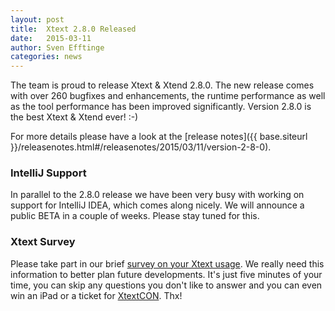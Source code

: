 ```yaml
---
layout: post
title:  Xtext 2.8.0 Released
date:   2015-03-11
author: Sven Efftinge
categories: news
---
```


The team is proud to release Xtext & Xtend 2.8.0. The new release comes with over 260 bugfixes and enhancements, the runtime performance as well as the tool performance has been improved significantly. Version 2.8.0 is the best Xtext & Xtend ever! :-)

For more details please have a look at the [release notes]({{ base.siteurl }}/releasenotes.html#/releasenotes/2015/03/11/version-2-8-0).

### IntelliJ Support

In parallel to the 2.8.0 release we have been very busy with working on support for IntelliJ IDEA, which comes along nicely. We will announce a public BETA in a couple of weeks. Please stay tuned for this.

### Xtext Survey

Please take part in our brief <a href="http://survey.xtext.org">survey on your Xtext usage</a>. We really need this information to better plan future developments. It's just five minutes of your time, you can skip any questions you don't like to answer and you can even win an iPad or a ticket for <a href="http://www.xtextcon.org">XtextCON</a>. Thx!